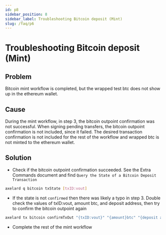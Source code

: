 ```yaml
---
id: p8
sidebar_position: 8
sidebar_label: Troubleshooting Bitcoin deposit (Mint)
slug: /faq/p6
---
```


# Troubleshooting Bitcoin deposit (Mint)


## Problem 
Bitcoin mint workflow is completed, but the wrapped test btc does not show up in the ethereum wallet.


## Cause
 During the mint workflow, in step 3, the bitcoin outpoint confirmation was not successful. When signing pending transfers, the bitcoin outpoint confirmation is not included, since it failed. The desired transaction confirmation is not included for the rest of the workflow and wrapped btc is not minted to the ethereum wallet.

## Solution
- Check if the bitcoin outpoint confirmation succeeded. See the Extra Commands document and find `Query the State of a Bitcoin Deposit Transaction`
```bash
axelard q bitcoin txState [txID:vout]
```
- If the state is not `confirmed` then there was likely a typo in step 3. Double check the values of txID:vout, amount btc, and deposit address, then try to confirm the bitcoin outpoint again
```bash
axelard tx bitcoin confirmTxOut "{txID:vout}" "{amount}btc" "{deposit address}" --from validator -y -b block
```
- Complete the rest of the mint workflow

